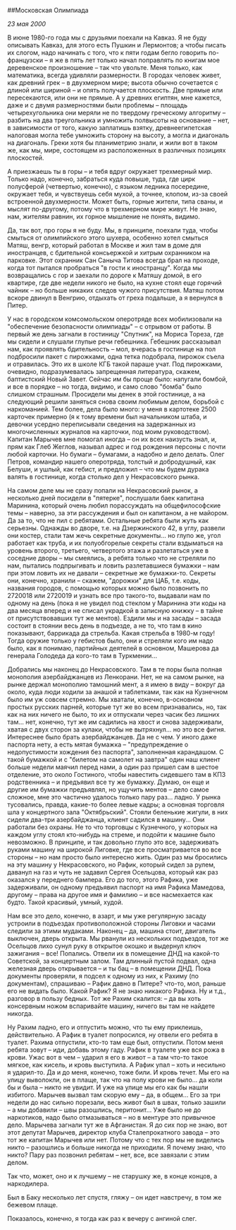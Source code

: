 ##Московская Олимпиада

_23 мая 2000_

В июне 1980-го года мы с друзьями поехали на Кавказ. Я не буду описывать Кавказ, для этого есть Пушкин и Лермонтов; а чтобы писать их слогом, надо начинать с того, что к пяти годам бегло говорить по-французски – я же в пять лет только начал поправлять по книгам мое деревенское произношение – так что увольте. Меня только, как математика, всегда удивляли размерности. В городах человек живет, как древний грек – в двухмерном мире; высота обычно сочетается с длиной или шириной – и опять получается плоскость. Две прямые или пересекаются, или они не прямые. А у древних египтян, мне кажется, даже и с двумя размерностями были проблемы – площадь четырехугольника они меряли не по твердому греческому алгоритму – разбить на два треугольника и умножить полвысоты на основание – нет, в зависимости от того, какую заплатишь взятку, древнеегипетская налоговая могла тебе умножить сторону на высоту, а могла и диагональ на диагональ. Греки хотя бы планиметрию знали, и жили вот в таком же, как мы, мире, состоящем из расположенных в различных позициях плоскостей.

А приезжаешь ты в горы – и тебя вдруг окружает трехмерный мир. Только надо, конечно, забраться куда повыше, туда, где цирк полусферой (четвертью, конечно), с языком ледника посередине, окружает тебя, и чувствуешь себя мухой, а точнее, клопом, из-за своей встроенной двухмерности. Может быть, горные жители, типа сваны, и мыслят по-другому, потому что в трехмерном мире живут. Не знаю, нам, жителям равнин, их горное мышление не понять, видимо.

Да, так вот, про горы я не буду. Мы, в принципе, поехали туда, чтобы смыться от олимпийского этого шухера, особенно хотел смыться Матяш, венгр, который работал в Москве и жил там в доме для иностранцев, с бдительной консьержкой и хитрым охранником на парковке. Этот охранник Сан Саныча Титова всегда брал на проходе, когда тот пытался пробраться "в гости к иностранцу". Когда мы возвращались с гор и заехали по дороге к Матяшу домой, в его квартире, где две недели никого не было, на кухне стоял еще горячий чайник – но больше никаких следов чужого присутствия. Матяш потом вскоре двинул в Венгрию, отдыхать от греха подальше, а я вернулся в Питер.

У нас в городском комсомольском оперотряде всех мобилизовали на "обеспечение безопасности олимпиады" – с отрывом от работы. В первый же день загнали в гостиницу "Спутник", на Мориса Тореза, где мы сидели и слушали глупые речи гебешника. Гебешник рассказывал нам, как проявлять бдительность – мол, вчерась в гостинице на пол подбросили пакет с пирожками, одна тетка подобрала, пирожок съела и отравилась. Это их в школе КГБ такой параше учат. Под пирожками, очевидно, подразумевалась запрещенная литература, скажем, баптистский Новый Завет. Сейчас им бы проще было: напугали бомбой, и все в порядке – но тогда, видимо, и само слово "бомба" было слишком страшным. Просидели мы денек в этой гостинице, а на следующий решили заняться снова своим любимым делом, борьбой с наркоманией. Тем более, дела было много: у меня в картотеке 2500 карточек примерно (я к тому времени был начальником штаба, и девочки усердно переписывали сведения на задержанных из многочисленных журналов на карточки, под моим руководством). Капитан Марычев мне помогал иногда – он их всех наизусть знал, и, прям как Глеб Жеглов, называл адрес и год рождения персоны с почти любой карточки. Но бумаги – бумагами, а надобно и дело делать. Олег Петров, командир нашего оперотряда, толстый и добродушный, как Белуши, и ушлый, как гебист, и предложил – что мы будем дурака валять в гостинице, когда столько дел у Некрасовского рынка.

На самом деле мы не сразу попали на Некрасовский рынок, а несколько дней посидели в "пятерке", послушали баек капитана Маринина, который очень любил порассуждать на общефилософские темы – наверно, за эти рассуждения и был он капитаном, а не майором. Да за то, что не пил с ребятами. Остальные ребята были жуть как серьезны. Однажды во дворе, т.е. на Дзержинского 42, в углу, развели они костер, стали там жечь секретные документы... но глупо же, угол работает как труба, и их полуобгорелые секреты стали вздыматься на уровень второго, третьего, четвертого этажа и разлетаться уже в соседние дворы – мы смеялись, а ребята только что не стреляли по нам, пытались подпрыгивать и ловить разлетавшиеся бумажки – нам при этом ловить их не давали – секретные же бумажки-то. Секреты они, конечно, хранили – скажем, "дорожки" для ЦАБ, т.е. коды, названия городов, с помощью которых можно было позвонить по 2720018 или 2720019 и узнать все про такого-то, выдавали нам по одному на день (пока я не увидел под стеклом у Маринина эти коды на два месяца вперед и не списал украдкой в записную книжку – в тайне от присутствовавших тут же ментов). Ездили мы и на засады – засада состоит в стоянии весь день в подъезде, а не то, что там в кино показывают, баррикада да стрельба. Какая стрельба в 1980-м году! Тогда оружие только у гебистов было, они и стреляли кого им надо было, как я понимаю, партийных деятелей в основном, Машерова да генерала Голодеда да кого-то там в Туркмении...

Добрались мы наконец до Некрасовского. Там в те поры была полная монополия азербайджанцев из Ленкорани. Нет, не на самом рынке, на рынке держал монополию тамошний мент, а я имею в виду – вокруг да около, куда люди ходили за анашой и таблетками, так как на Кузнечном было им уж совсем стремно. Мы хватали, конечно, в-основном простых русских парней, которые тут же во всем признавались, но, так как на них ничего не было, то их и отпускали через часик без лишних там... нет, конечно, тут же им садились на хвост и снова задерживали, хватая с двух сторон за кулаки, чтобы не вытряхнул... но это все фигня. Интереснее было брать азербайджанцев. Да не с чем. У иного даже паспорта нету, а есть мятая бумажка – "предупреждение о недопустимости хождения без паспорта", заполненная карандашом. С такой бумажкой и с "билетом на самолет на завтра" один наш клиент больше недели маячил перед нами, а один раз пришел сам в шестое отделение, это около Гостиного, чтобы навестить сидевшего там в КПЗ родственника – и предъявил все ту же бумажку. Думаю, он еще и другие им бумажки предъявлял, но ущучить ментов – дело самое сложное, мне это частично удалось только пару раз... ладно. У рынка тусовались, правда, какие-то более левые кадры; а основная торговля шла у концертного зала "Октябрьский". Стояли беленькие жигули, в них сидели два-три азербайджанца, клиент садился в машину... Они работали без охраны. Не то что торговцы с Кузнечного, у которых на каждом углу стоял кто-нибудь на стреме, и подойти к машине было невозможно. В принципе, и так довольно глупо это все, задерживать руками машину на широкой Лиговке, где все просматривается во все стороны – но нам просто было интересно жить. Один раз мы бросились на эту машину у Некрасовского, но Рафик, который сидел за рулем, даванул на газ и чуть не задавил Сергея Осельцова, который как раз оказался у переднего бампера. Его до того, этого Рафика, уже задерживали, он одному предъявил паспорт на имя Рафика Мамедова, другому – права на другое имя и фамилию – и все насмехается как будто. Такой красивый, умный, худой.

Нам все это дело, конечно, в азарт, и мы уже регулярную засаду устроили в подъездах противоположной стороны Лиговки и часами следили за этими мудаками. Наконец – да, машина стоит, двигатель выключен, дверь открыта. Мы рванули из нескольких подъездов, тот же Осельцов лихо сунул руку в открытое окошко и выдернул ключ зажигания – все! Попались. Отвели их в помещение ДНД на какой-то Советской, за концертным залом. Там длинный пустой подвал, одна железная дверь открывается – и ты бац – в помещении ДНД. Пока документы проверяли, я подсел к одному из них, к Рахиму (по документам), спрашиваю – Рафик давно в Питере? что-то, мол, раньше его не видать было. Какой Рафик? Я не знаю никакого Рафика. Ну и т.д., разговор в пользу бедных. Тот же Рахим скалится: – да вы хоть консервным ножом вспаривайте машину, ничего вы там не найдете никогда.

Ну Рахим ладно, его и отпустить можно, что ты ему приклеишь, действительно. А Рафик в туалет попросился, ну отвели его ребята в туалет. Рахима отпустили, кто-то там еще был, отпустили. Потом меня ребята зовут – иди, добавь этому гаду. Рафик в туалете уже вся рожа в крови. Ужас вот в чем – ударил я его в живот – а там что-то такое мягкое, как кисель, и кровь выступила. А Рафик упал – хоть и несильно я ударил-то. Да и до меня, конечно, тоже били. И кровь течет. Мы его на улицу выволокли, он в плаще, так что на полу крови не было... да коли бы и была – никто не увидит. И уже на улице мы его как бы нашли избитого. Марычев вызвал там скорую ему – да, в общем... Его за три недели до нас сильно порезали, весь живот был в швах, только зашили – а мы добавили – швы разошлись, перитонит... Уже было не до наркотиков, надо было отмазываться – но в ментуре это привычное дело. Марычева загнали тут же в Афганистан. Я до сих пор не знаю, вот этот депутат Марычев, директор клуба Сталепрокатного завода – это тот же капитан Марычев или нет. Потому что с тех пор мы не виделись никто – разошлись и больше никогда не приходили. Я почему знаю, что никто? Пару раз позвонил ребятам – нет, все, все завязали с этим делом.

Так что, может, оно и к лучшему – не старушку же, в конце концов, а наркодилера.

Был в Баку несколько лет спустя, гляжу – он идет навстречу, в том же бежевом плаще.

Показалось, конечно, я тогда как раз к вечеру с ангиной слег.

